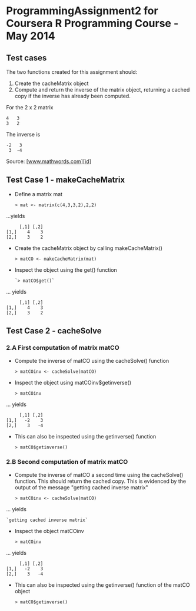 ProgrammingAssignment2 for Coursera R Programming Course - May 2014
========================================================

## Test cases
The two functions created for this assignment should:

1. Create the cacheMatrix object
2. Compute and return the inverse of the matrix object, returning a cached copy if the inverse has already been computed.

For the 2 x 2 matrix

    4   3
    3   2
    
The inverse is

    -2   3
     3  -4
     
Source: [www.mathwords.com][id]

[id]: http://www.mathwords.com/i/inverse_of_a_matrix.htm  "Mathwords.com Inverse Matrix"

## Test Case 1 - makeCacheMatrix
* Define a matrix mat
    
    `> mat <- matrix(c(4,3,3,2),2,2)`
    
    
...yields

         [,1] [,2]
    [1,]    4    3
    [2,]    3    2

* Create the cacheMatrix object by calling makeCacheMatrix()

     `> matCO <- makeCacheMatrix(mat)`

* Inspect the object using the get() function

      `> matCO$get()`

... yields

         [,1] [,2]
    [1,]    4    3
    [2,]    3    2

## Test Case 2 - cacheSolve

### 2.A First computation of matrix matCO

* Compute the inverse of matCO using the cacheSolve() function

    `> matCOinv <- cacheSolve(matCO)`

* Inspect the object using matCOinv$getinverse()

    `> matCOinv`

... yields

         [,1] [,2]
    [1,]   -2    3
    [2,]    3   -4

* This can also be inspected using the getinverse() function

    `> matCO$getinverse()`

### 2.B Second computation of matrix matCO

* Compute the inverse of matCO a second time using the cacheSolve() function. This should return the cached copy. This is evidenced by the output of the message "getting cached inverse matrix"

    `> matCOinv <- cacheSolve(matCO)`

... yields

    `getting cached inverse matrix`
    
* Inspect the object matCOinv

    `> matCOinv`

... yields

         [,1] [,2]
    [1,]   -2    3
    [2,]    3   -4

* This can also be inspected using the getinverse() function of the matCO object

    `> matCO$getinverse()`
